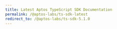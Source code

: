 ```yaml
---
title: Latest Aptos TypeScript SDK Documentation
permalink: /@aptos-labs/ts-sdk-latest
redirect_to: /@aptos-labs/ts-sdk-5.1.0
---
```

